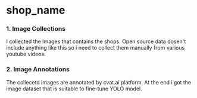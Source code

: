 # shop_name
### 1. Image Collections 
I collected the Images that contains the shops. Open source data dosen't include anything like this so i need to collect them manually from various youtube videos.
### 2. Image Annotations 
The collecetd images are annotated by cvat.ai platform. At the end i got the image dataset that is suitable to fine-tune YOLO model.

